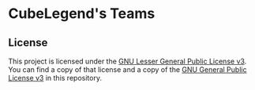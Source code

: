 # CubeLegend's Teams

## License
This project is licensed under the [GNU Lesser General Public License v3](LICENSE).
You can find a copy of that license and a copy of the 
[GNU General Public License v3](LICENSE-GPL-3.0.txt) in this repository.